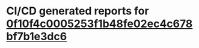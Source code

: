 # CI/CD generated reports for [0f10f4c0005253f1b48fe02ec4c678bf7b1e3dc6](https://github.com/hydephp/develop/commit/0f10f4c0005253f1b48fe02ec4c678bf7b1e3dc6)
